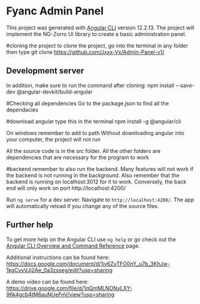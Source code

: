 # Fyanc Admin Panel

This project was generated with [Angular CLI](https://github.com/angular/angular-cli) version 12.2.13.
The project will implement the NG-Zorro UI library to create a basic administration panel.

#cloning the project
to clone the project, go into the terminal in any folder then type git clone https://github.com/Jxxx-Vx/Admin-Panel-v1/

## Development server
In addition, make sure to run the command after cloning: npm install --save-dev @angular-devkit/build-angular

#Checking all dependencies
Go to the package.json to find all the dependacies 

#download angular
type this in the terminal npm install -g @angular/cli

On windows remember to add to path
Without downloading angular into your computer, the project will not run

All the source code is in the src folder. All the other folders are dependencies that are necessary for the program to work

#backend
remember to also run the backend. Many features will not work if the backend is not running in the background. Also remember that the backend is running on localhost:3012 for it to work. Conversely, the back end will only work on port http://localhost:4200/


Run `ng serve` for a dev server. Navigate to `http://localhost:4200/`. The app will automatically reload if you change any of the source files.


## Further help

To get more help on the Angular CLI use `ng help` or go check out the [Angular CLI Overview and Command Reference](https://angular.io/cli) page.

Additional instructions can be found here: https://docs.google.com/document/d/1iv6ZyTFO0nY_u7b_3KhJw-1kgCvyVJj2Ae_0a3zsseg/edit?usp=sharing

A demo video can be found here: https://drive.google.com/file/d/1qQmMLNONyLXY-96k4gcb4tM6auNUeFnV/view?usp=sharing
